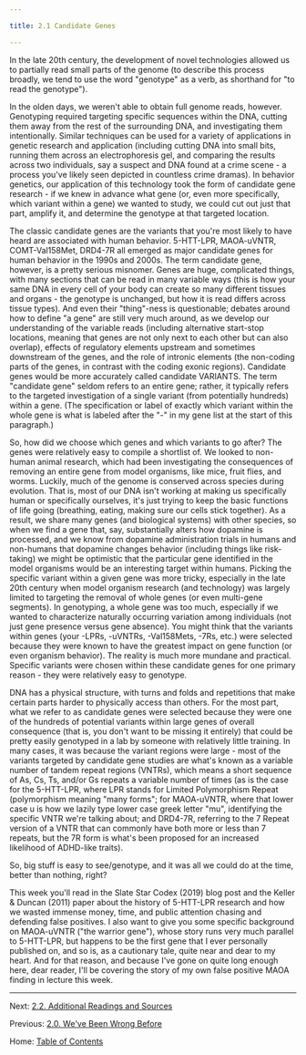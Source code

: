 ```yaml
---

title: 2.1 Candidate Genes

---
```


In the late 20th century, the development of novel technologies allowed us to partially read small parts of the genome (to describe this process broadly, we tend to use the word "genotype" as a verb, as shorthand for "to read the genotype").

In the olden days, we weren't able to obtain full genome reads, however. Genotyping required targeting specific sequences within the DNA, cutting them away from the rest of the surrounding DNA, and investigating them intentionally. Similar techniques can be used for a variety of applications in genetic research and application (including cutting DNA into small bits, running them across an electrophoresis gel, and comparing the results across two individuals, say a suspect and DNA found at a crime scene - a process you've likely seen depicted in countless crime dramas). In behavior genetics, our application of this technology took the form of candidate gene research - if we knew in advance what gene (or, even more specifically, which variant within a gene) we wanted to study, we could cut out just that part, amplify it, and determine the genotype at that targeted location.

The classic candidate genes are the variants that you're most likely to have heard are associated with human behavior. 5-HTT-LPR, MAOA-uVNTR, COMT-Val158Met, DRD4-7R all emerged as major candidate genes for human behavior in the 1990s and 2000s. The term candidate gene, however, is a pretty serious misnomer. Genes are huge, complicated things, with many sections that can be read in many variable ways (this is how your same DNA in every cell of your body can create so many different tissues and organs - the genotype is unchanged, but how it is read differs across tissue types). And even their "thing"-ness is questionable; debates around how to define "a gene" are still very much around, as we develop our understanding of the variable reads (including alternative start-stop locations, meaning that genes are not only next to each other but can also overlap), effects of regulatory elements upstream and sometimes downstream of the genes, and the role of intronic elements (the non-coding parts of the genes, in contrast with the coding exonic regions). Candidate genes would be more accurately called candidate VARIANTS. The term "candidate gene" seldom refers to an entire gene; rather, it typically refers to the targeted investigation of a single variant (from potentially hundreds) within a gene. (The specification or label of exactly which variant within the whole gene is what is labeled after the "-" in my gene list at the start of this paragraph.)

So, how did we choose which genes and which variants to go after? The genes were relatively easy to compile a shortlist of. We looked to non-human animal research, which had been investigating the consequences of removing an entire gene from model organisms, like mice, fruit flies, and worms. Luckily, much of the genome is conserved across species during evolution. That is, most of our DNA isn't working at making us specifically human or specifically ourselves, it's just trying to keep the basic functions of life going (breathing, eating, making sure our cells stick together). As a result, we share many genes (and biological systems) with other species, so when we find a gene that, say, substantially alters how dopamine is processed, and we know from dopamine administration trials in humans and non-humans that dopamine changes behavior (including things like risk-taking) we might be optimistic that the particular gene identified in the model organisms would be an interesting target within humans. Picking the specific variant within a given gene was more tricky, especially in the late 20th century when model organism research (and technology) was largely limited to targeting the removal of whole genes (or even multi-gene segments). In genotyping, a whole gene was too much, especially if we wanted to characterize naturally occurring variation among individuals (not just gene presence versus gene absence). You might think that the variants within genes (your -LPRs, -uVNTRs, -Val158Mets, -7Rs, etc.) were selected because they were known to have the greatest impact on gene function (or even organism behavior). The reality is much more mundane and practical. Specific variants were chosen within these candidate genes for one primary reason - they were relatively easy to genotype.

DNA has a physical structure, with turns and folds and repetitions that make certain parts harder to physically access than others. For the most part, what we refer to as candidate genes were selected because they were one of the hundreds of potential variants within large genes of overall consequence (that is, you don't want to be missing it entirely) that could be pretty easily genotyped in a lab by someone with relatively little training. In many cases, it was because the variant regions were large - most of the variants targeted by candidate gene studies are what's known as a variable number of tandem repeat regions (VNTRs), which means a short sequence of As, Cs, Ts, and/or Gs repeats a variable number of times (as is the case for the 5-HTT-LPR, where LPR stands for Limited Polymorphism Repeat (polymorphism meaning "many forms"; for MAOA-uVNTR, where that lower case u is how we lazily type lower case greek letter "mu", identifying the specific VNTR we're talking about; and DRD4-7R, referring to the 7 Repeat version of a VNTR that can commonly have both more or less than 7 repeats, but the 7R form is what's been proposed for an increased likelihood of ADHD-like traits).

So, big stuff is easy to see/genotype, and it was all we could do at the time, better than nothing, right?

This week you'll read in the Slate Star Codex (2019) blog post and the Keller & Duncan (2011) paper about the history of 5-HTT-LPR research and how we wasted immense money, time, and public attention chasing and defending false positives. I also want to give you some specific background on MAOA-uVNTR ("the warrior gene"), whose story runs very much parallel to 5-HTT-LPR, but happens to be the first gene that I ever personally published on, and so is, as a cautionary tale, quite near and dear to my heart. And for that reason, and because I've gone on quite long enough here, dear reader, I'll be covering the story of my own false positive MAOA finding in lecture this week.

------

Next: [2.2. Additional Readings and Sources](2.2_readings.md)

Previous: [2.0. We've Been Wrong Before](2.0_weve_been_wrong_before.md)

Home: [Table of Contents](../README.md)
